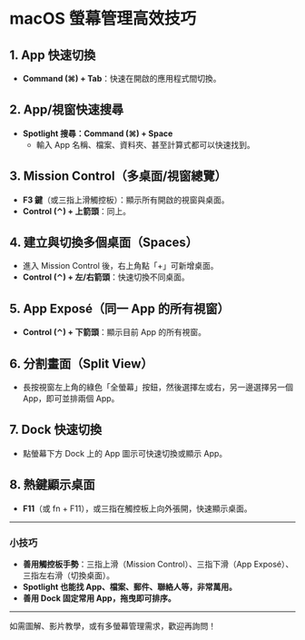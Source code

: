 # macOS 螢幕管理高效技巧

## 1. App 快速切換
- **Command (⌘) + Tab**：快速在開啟的應用程式間切換。

## 2. App/視窗快速搜尋
- **Spotlight 搜尋：Command (⌘) + Space**
  - 輸入 App 名稱、檔案、資料夾、甚至計算式都可以快速找到。

## 3. Mission Control（多桌面/視窗總覽）
- **F3 鍵**（或三指上滑觸控板）：顯示所有開啟的視窗與桌面。
- **Control (⌃) + 上箭頭**：同上。

## 4. 建立與切換多個桌面（Spaces）
- 進入 Mission Control 後，右上角點「+」可新增桌面。
- **Control (⌃) + 左/右箭頭**：快速切換不同桌面。

## 5. App Exposé（同一 App 的所有視窗）
- **Control (⌃) + 下箭頭**：顯示目前 App 的所有視窗。

## 6. 分割畫面（Split View）
- 長按視窗左上角的綠色「全螢幕」按鈕，然後選擇左或右，另一邊選擇另一個 App，即可並排兩個 App。

## 7. Dock 快速切換
- 點螢幕下方 Dock 上的 App 圖示可快速切換或顯示 App。

## 8. 熱鍵顯示桌面
- **F11**（或 fn + F11），或三指在觸控板上向外張開，快速顯示桌面。

---

### 小技巧
- **善用觸控板手勢**：三指上滑（Mission Control）、三指下滑（App Exposé）、三指左右滑（切換桌面）。
- **Spotlight 也能找 App、檔案、郵件、聯絡人等，非常萬用。**
- **善用 Dock 固定常用 App，拖曳即可排序。**

---

如需圖解、影片教學，或有多螢幕管理需求，歡迎再詢問！ 